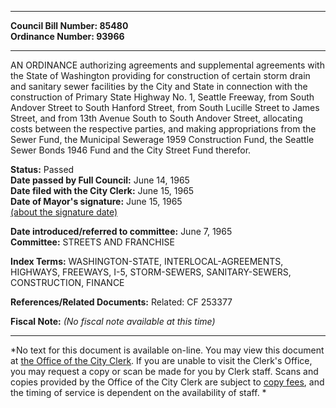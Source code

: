 * * * * *  
  
**Council Bill Number: [](#h0)[](#h2)85480**   
**Ordinance Number: 93966**  
  
* * * * *  
  
AN ORDINANCE authorizing agreements and supplemental agreements with the State of Washington providing for construction of certain storm drain and sanitary sewer facilities by the City and State in connection with the construction of Primary State Highway No. 1, Seattle Freeway, from South Andover Street to South Hanford Street, from South Lucille Street to James Street, and from 13th Avenue South to South Andover Street, allocating costs between the respective parties, and making appropriations from the Sewer Fund, the Municipal Sewerage 1959 Construction Fund, the Seattle Sewer Bonds 1946 Fund and the City Street Fund therefor.  
  
**Status:** Passed   
**Date passed by Full Council:** June 14, 1965   
**Date filed with the City Clerk:** June 15, 1965   
**Date of Mayor's signature:** June 15, 1965   
[(about the signature date)](/~public/approvaldate.htm)   
  
  
**Date introduced/referred to committee:** June 7, 1965   
**Committee:** STREETS AND FRANCHISE   
  
**Index Terms:** WASHINGTON-STATE, INTERLOCAL-AGREEMENTS, HIGHWAYS, FREEWAYS, I-5, STORM-SEWERS, SANITARY-SEWERS, CONSTRUCTION, FINANCE  
  
**References/Related Documents:** Related: CF 253377  
  
**Fiscal Note:** *(No fiscal note available at this time)*  
  
* * * * *  
  
*No text for this document is available on-line. You may view this document at [the Office of the City Clerk](http://www.seattle.gov/leg/clerk/contactUs.htm). If you are unable to visit the Clerk's Office, you may request a copy or scan be made for you by Clerk staff. Scans and copies provided by the Office of the City Clerk are subject to [copy fees](http://clerk.seattle.gov/~public/clerkfees.htm), and the timing of service is dependent on the availability of staff. *  
  
  
